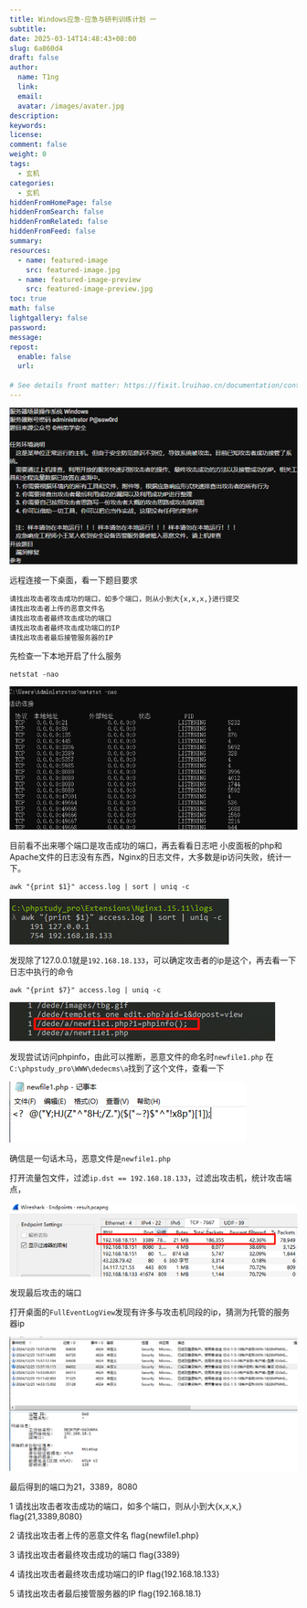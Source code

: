 ```yaml
---
title: Windows应急-应急与研判训练计划 一
subtitle:
date: 2025-03-14T14:48:43+08:00
slug: 6a860d4
draft: false
author:
  name: T1ng
  link:
  email:
  avatar: /images/avater.jpg
description:
keywords:
license:
comment: false
weight: 0
tags:
  - 玄机
categories:
  - 玄机
hiddenFromHomePage: false
hiddenFromSearch: false
hiddenFromRelated: false
hiddenFromFeed: false
summary:
resources:
  - name: featured-image
    src: featured-image.jpg
  - name: featured-image-preview
    src: featured-image-preview.jpg
toc: true
math: false
lightgallery: false
password:
message:
repost:
  enable: false
  url:

# See details front matter: https://fixit.lruihao.cn/documentation/content-management/introduction/#front-matter
---
```


<!--more-->

<!-- Place resource files in the current article directory and reference them using relative paths, like this: `![alt](images/screenshot.jpg)`. -->



![](images/8debf0c317d064845d5c1a246072fefc.png)

远程连接一下桌面，看一下题目要求

```
请找出攻击者攻击成功的端口，如多个端口，则从小到大{x,x,x,}进行提交     
请找出攻击者上传的恶意文件名		
请找出攻击者最终攻击成功的端口	
请找出攻击者最终攻击成功端口的IP	
请找出攻击者最后接管服务器的IP	
```

先检查一下本地开启了什么服务

``` Shell
netstat -nao
```



![](images/94387aae53d5f869724b52db903c0dff.png)



目前看不出来哪个端口是攻击成功的端口，再去看看日志吧
小皮面板的php和Apache文件的日志没有东西，Nginx的日志文件，大多数是ip访问失败，统计一下。

```
awk "{print $1}" access.log | sort | uniq -c
```



![](images/0625467981a425efc2e783f2279b62d9.png)



发现除了127.0.0.1就是`192.168.18.133`，可以确定攻击者的ip是这个，再去看一下日志中执行的命令

```
awk "{print $7}" access.log | uniq -c
```



![](images/d839dd43fec1f3019671854267f7516a.png)

 

发现尝试访问phpinfo，由此可以推断，恶意文件的命名时`newfile1.php`
在`C:\phpstudy_pro\WWW\dedecms\a`找到了这个文件，查看一下

![](images/52645ea5b6f13e90d605563598cef543.png)



确信是一句话木马，恶意文件是`newfile1.php`

打开流量包文件，过滤`ip.dst == 192.168.18.133`，过滤出攻击机，统计攻击端点，

![](images/e036e7a58e347b5aeb8dd24cf49687b2.png)





发现最后攻击的端口

打开桌面的`FullEventLogView`发现有许多与攻击机同段的ip，猜测为托管的服务器ip

![](images/255c597cbc5e79fe040f73ee33c93dc9.png)





最后得到的端口为21，3389，8080


 1 请找出攻击者攻击成功的端口，如多个端口，则从小到大{x,x,x,}
flag{21,3389,8080}

  2 请找出攻击者上传的恶意文件名
flag{newfile1.php}

  3 请找出攻击者最终攻击成功的端口
flag{3389}

  4 请找出攻击者最终攻击成功端口的IP
flag{192.168.18.133}

   5 请找出攻击者最后接管服务器的IP
flag{192.168.18.1}
